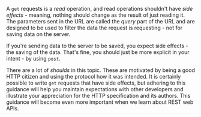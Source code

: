 A `get` requests is a _read_ operation, and read operations shouldn't have _side effects_ - meaning, nothing should change as the result of just reading it. The parameters sent in the URL are called the _query_ part of the URL and are designed to be used to filter the data the request is requesting - not for saving data on the server.

If you're sending data to the server to be saved, you expect side effects - the saving of the data. That's fine, you should just be more explicit in your intent - by using `post`.

There are a lot of _shoulds_ in this topic. These are motivated by being a good HTTP citizen and using the protocol how it was intended. It is certainly possible to write `get` requests that have side effects, but adhering to this guidance will help you maintain expectations with other developers and illustrate your appreciation for the HTTP specification and its authors. This guidance will become even more important when we learn about REST web APIs.

